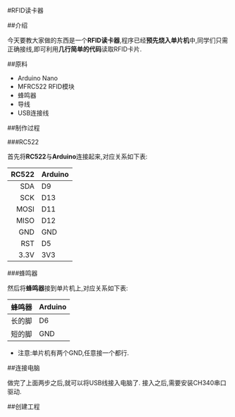 #RFID读卡器

##介绍

今天要教大家做的东西是一个**RFID读卡器**,程序已经**预先烧入单片机**中,同学们只需正确接线,即可利用**几行简单的代码**读取RFID卡片.

##原料

* Arduino Nano
* MFRC522 RFID模块
* 蜂鸣器
* 导线
* USB连接线

##制作过程

###RC522

首先将**RC522**与**Arduino**连接起来,对应关系如下表:

| RC522 | Arduino |
|------:|:--------|
| SDA	| D9	|
| SCK	| D13	|
| MOSI	| D11	|
| MISO	| D12	|
| GND	| GND	|
| RST	| D5	|
| 3.3V	| 3V3	|

###蜂鸣器

然后将**蜂鸣器**接到单片机上,对应关系如下表:

| 蜂鸣器 | Arduino |
|------:|:--------|
| 长的脚	| D6	|
| 短的脚	| GND	|

* 注意:单片机有两个GND,任意接一个都行.

##连接电脑

做完了上面两步之后,就可以将USB线接入电脑了.
接入之后,需要安装CH340串口驱动.


##创建工程

